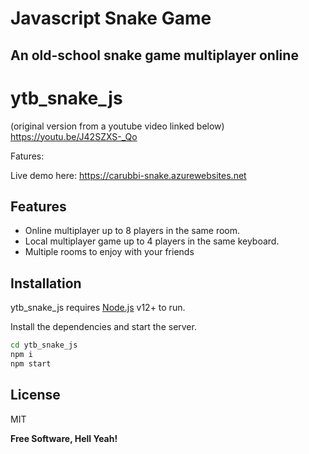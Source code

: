 # Javascript Snake Game
## An old-school snake game multiplayer online

# ytb_snake_js 
(original version from a youtube video linked below)
https://youtu.be/J42SZXS-_Qo

Fatures:

Live demo here: https://carubbi-snake.azurewebsites.net
 
## Features

- Online multiplayer up to 8 players in the same room.
- Local multiplayer game up to 4 players in the same keyboard.
- Multiple rooms to enjoy with your friends
 
## Installation

ytb_snake_js requires [Node.js](https://nodejs.org/) v12+ to run.

Install the dependencies and start the server.

```sh
cd ytb_snake_js 
npm i
npm start
```
 
## License

MIT

**Free Software, Hell Yeah!**
